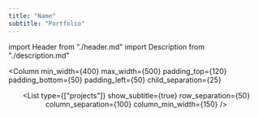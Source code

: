 ```yaml
---
title: "Name"
subtitle: "Portfolio"
---
```


import Header from "./header.md"
import Description from "./description.md"

<Column
  min_width={400}
  max_width={500}
  padding_top={120}
  padding_bottom={50}
  padding_left={50}
  child_separation={25}
>

  <Header />

  <Description />

</Column>

<Column padding={80}>

  <List
    type={["projects"]}
    show_subtitle={true}
    row_separation={50}
    column_separation={100}
    column_min_width={150}
  />

</Column>
